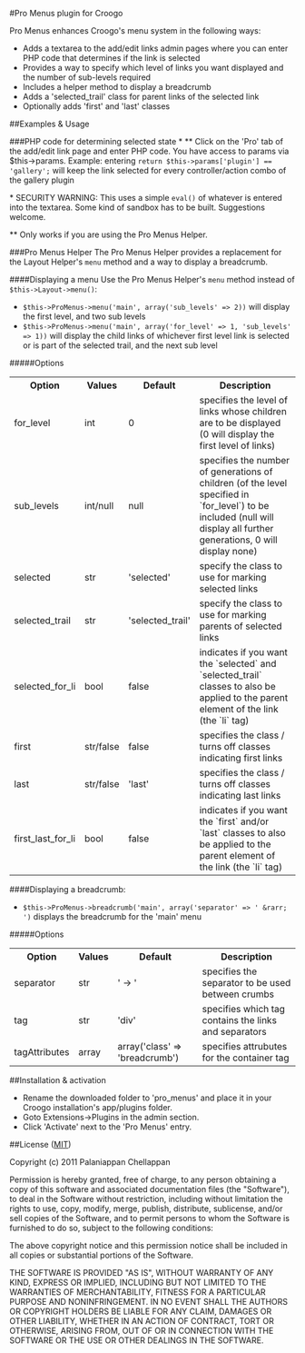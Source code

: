 #Pro Menus plugin for Croogo

Pro Menus enhances Croogo's menu system in the following ways:

 - Adds a textarea to the add/edit links admin pages where you can enter PHP code that determines if the link is selected
 - Provides a way to specify which level of links you want displayed and the number of sub-levels required
 - Includes a helper method to display a breadcrumb
 - Adds a 'selected_trail' class for parent links of the selected link
 - Optionally adds 'first' and 'last' classes

##Examples & Usage

###PHP code for determining selected state * **
Click on the 'Pro' tab of the add/edit link page and enter PHP code. You have access to params via $this->params. Example: entering `return $this->params['plugin'] == 'gallery';` will keep the link selected for every controller/action combo of the gallery plugin

\* SECURITY WARNING: This uses a simple `eval()` of whatever is entered into the textarea. Some kind of sandbox has to be built. Suggestions welcome.

\** Only works if you are using the Pro Menus Helper.

###Pro Menus Helper
The Pro Menus Helper provides a replacement for the Layout Helper's `menu` method and a way to display a breadcrumb.

####Displaying a menu
Use the Pro Menus Helper's `menu` method instead of `$this->Layout->menu()`:

 - `$this->ProMenus->menu('main', array('sub_levels' => 2))` will display the first level, and two sub levels
 - `$this->ProMenus->menu('main', array('for_level' => 1, 'sub_levels' => 1))` will display the child links of whichever first level link is selected or is part of the selected trail, and the next sub level

#####Options

<table>
    <tr>
        <th>Option</th>
        <th>Values</th>
        <th>Default</th>
        <th>Description</th>
    </tr>
    <tr>
        <td>for_level</td>
        <td>int</td>
        <td>0</td>
        <td>specifies the level of links whose children are to be displayed (0 will display the first level of links)</td>
    </tr>
    <tr>
        <td>sub_levels</td>
        <td>int/null</td>
        <td>null</td>
        <td>specifies the number of generations of children (of the level specified in `for_level`) to be included (null will display all further generations, 0 will display none)</td>
    </tr>
    <tr>
        <td>selected</td>
        <td>str</td>
        <td>'selected'</td>
        <td>specify the class to use for marking selected links</td>
    </tr>
    <tr>
        <td>selected_trail</td>
        <td>str</td>
        <td>'selected_trail'</td>
        <td>specify the class to use for marking parents of selected links</td>
    </tr>
    <tr>
        <td>selected_for_li</td>
        <td>bool</td>
        <td>false</td>
        <td>indicates if you want the `selected` and `selected_trail` classes to also be applied to the parent element of the link (the `li` tag)</td>
    </tr>
    <tr>
        <td>first</td>
        <td>str/false</td>
        <td>false</td>
        <td>specifies the class / turns off classes indicating first links</td>
    </tr>
    <tr>
        <td>last</td>
        <td>str/false</td>
        <td>'last'</td>
        <td>specifies the class / turns off classes indicating last links</td>
    </tr>
    <tr>
        <td>first_last_for_li</td>
        <td>bool</td>
        <td>false</td>
        <td>indicates if you want the `first` and/or `last` classes to also be applied to the parent element of the link (the `li` tag)</td>
    </tr>
</table>
 
####Displaying a breadcrumb:

 - `$this->ProMenus->breadcrumb('main', array('separator' => ' &rarr; ')` displays the breadcrumb for the 'main' menu
 
#####Options

<table>
    <tr>
        <th>Option</th>
        <th>Values</th>
        <th>Default</th>
        <th>Description</th>
    </tr>
    <tr>
        <td>separator</td>
        <td>str</td>
        <td>' &rarr; '</td>
        <td>specifies the separator to be used between crumbs</td>
    </tr>
    <tr>
        <td>tag</td>
        <td>str</td>
        <td>'div'</td>
        <td>specifies which tag contains the links and separators</td>
    </tr>
    <tr>
        <td>tagAttributes</td>
        <td>array</td>
        <td>array('class' => 'breadcrumb')</td>
        <td>specifies attrubutes for the container tag</td>
    </tr>
</table>


##Installation & activation
 - Rename the downloaded folder to 'pro_menus' and place it in your Croogo installation's app/plugins folder.
 - Goto Extensions->Plugins in the admin section.
 - Click 'Activate' next to the 'Pro Menus' entry.

##License ([MIT](http://www.opensource.org/licenses/mit-license.php))

Copyright (c) 2011 Palaniappan Chellappan

Permission is hereby granted, free of charge, to any person obtaining a copy of this software and associated documentation files (the "Software"), to deal in the Software without restriction, including without limitation the rights to use, copy, modify, merge, publish, distribute, sublicense, and/or sell copies of the Software, and to permit persons to whom the Software is furnished to do so, subject to the following conditions:

The above copyright notice and this permission notice shall be included in all copies or substantial portions of the Software.

THE SOFTWARE IS PROVIDED "AS IS", WITHOUT WARRANTY OF ANY KIND, EXPRESS OR IMPLIED, INCLUDING BUT NOT LIMITED TO THE WARRANTIES OF MERCHANTABILITY, FITNESS FOR A PARTICULAR PURPOSE AND NONINFRINGEMENT. IN NO EVENT SHALL THE AUTHORS OR COPYRIGHT HOLDERS BE LIABLE FOR ANY CLAIM, DAMAGES OR OTHER LIABILITY, WHETHER IN AN ACTION OF CONTRACT, TORT OR OTHERWISE, ARISING FROM, OUT OF OR IN CONNECTION WITH THE SOFTWARE OR THE USE OR OTHER DEALINGS IN THE SOFTWARE.